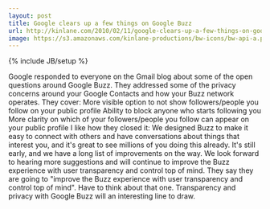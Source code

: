 ```yaml
---
layout: post
title: Google clears up a few things on Google Buzz
url: http://kinlane.com/2010/02/11/google-clears-up-a-few-things-on-google-buzz/
image: https://s3.amazonaws.com/kinlane-productions/bw-icons/bw-api-a.png
---
```

{% include JB/setup %}
<p>
     Google responded to everyone on the Gmail blog about some of the open questions around Google Buzz. They addressed some of the privacy concerns around your Google Contacts and how your Buzz network operates. They cover: More visible option to not show followers/people you follow on your public profile Ability to block anyone who starts following you More clarity on which of your followers/people you follow can appear on your public profile I like how they closed it: We designed Buzz to make it easy to connect with others and have conversations about things that interest you, and it's great to see millions of you doing this already. It's still early, and we have a long list of improvements on the way. We look forward to hearing more suggestions and will continue to improve the Buzz experience with user transparency and control top of mind. They say they are going to "improve the Buzz experience with user transparency and control top of mind". Have to think about that one. Transparency and privacy with Google Buzz will an interesting line to draw.
</p>